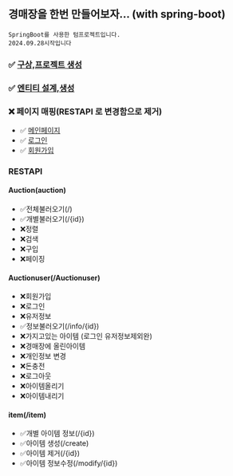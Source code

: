 ## 경매장을 한번 만들어보자... (with spring-boot)
    SpringBoot를 사용한 텀프로젝트입니다.
    2024.09.28시작입니다


### ✅ [구상,프로젝트 생성](https://asa9874.tistory.com/446)
### ✅ [엔티티 설계,생성](https://asa9874.tistory.com/463)


### ❌ 페이지 매핑(RESTAPI 로 변경함으로 제거)
- ✅ [메인페이지](https://asa9874.tistory.com/468) 
- ✅ [로그인](https://asa9874.tistory.com/468)
- ✅ [회원가입](https://asa9874.tistory.com/468)




### RESTAPI
#### Auction(auction)
- ✅전체불러오기(/)
- ✅개별불러오기(/{id})
- ❌정렬
- ❌검색
- ❌구입
- ❌페이징

#### Auctionuser(/Auctionuser)
- ❌회원가입
- ❌로그인
- ❌유저정보
- ✅정보불러오기(/info/{id})
- ❌가지고있는 아이템   (로그인 유저정보제외완)
- ❌경매장에 올린아이템
- ❌개인정보 변경
- ❌돈충전
- ❌로그아웃
- ❌아이템올리기
- ❌아이템내리기


#### item(/item)
- ✅개별 아이템 정보(/{id})
- ✅아이템 생성(/create)
- ✅아이템 제거(/{id})
- ✅아이템 정보수정(/modify/{id})